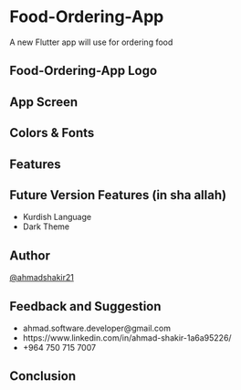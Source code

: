 # Food-Ordering-App

A new Flutter app will use for ordering food

## Food-Ordering-App Logo

## App Screen

## Colors & Fonts

## Features

## Future Version Features (in sha allah)
<ul>
  <li>Kurdish Language</li>
  <li>Dark Theme</li>
</ul>

## Author
<a href = "https://github.com/ahmadshakir21">@ahmadshakir21</a>

## Feedback and Suggestion
<ul>
  <li>ahmad.software.developer@gmail.com</li>
  <li>https://www.linkedin.com/in/ahmad-shakir-1a6a95226/</li>
  <li>+964 750 715 7007</li>
</ul>

## Conclusion
